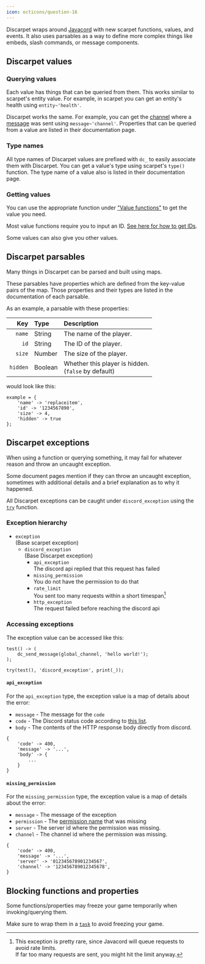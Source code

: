 ```yaml
---
icon: octicons/question-16
---
```



Discarpet wraps around [Javacord](https://github.com/Javacord/Javacord) with new scarpet functions, values, and events.
It also uses parsables as a way to define more complex things like embeds, slash commands, or message components.



## Discarpet values


### Querying values

Each value has things that can be queried from them.
This works similar to scarpet's entity value.
For example, in scarpet you can get an entity's health using `entity~'health'`.

Discarpet works the same.
For example, you can get the [channel](/values/channel.md)
where a [message](/values/message.md) was sent using `message~'channel'`.
Properties that can be queried from a value are listed in their documentation page.


### Type names

All type names of Discarpet values
are prefixed with `dc_` to easily associate them with Discarpet.
You can get a value's type using scarpet's `type()` function.
The type name of a value also is listed in their documentation page.


### Getting values

You can use the appropriate function under ["Value functions"](/functions/values/channel-from-id.md)
to get the value you need.

Most value functions require you to input an ID.
[See here for how to get IDs](/setup.md#enabling-developer-mode).

Some values can also give you other values.



## Discarpet parsables

Many things in Discarpet can be parsed and built using maps.

These parsables have properties which are defined from the key-value pairs of the map.
Those properties and their types are listed in the documentation of each parsable.

As an example, a parsable with these properties:

|      Key | Type    | Description                                              |
|---------:|:--------|:---------------------------------------------------------|
|   `name` | String  | The name of the player.                                  |
|     `id` | String  | The ID of the player.                                    |
|   `size` | Number  | The size of the player.                                  |
| `hidden` | Boolean | Whether this player is hidden.<br>(`false` by default)   |

would look like this:

```sc
example = {
    'name' -> 'replaceitem',
    'id' -> '1234567890',
    'size' -> 4,
    'hidden' -> true
};
```



## Discarpet exceptions

When using a function or querying something,
it may fail for whatever reason and throw an uncaught exception.

Some document pages mention if they can throw an uncaught exception,
sometimes with additional details and a brief explanation as to why it happened.

All Discarpet exceptions can be caught under `discord_exception` using the
[`try`](https://github.com/gnembon/fabric-carpet/blob/master/docs/scarpet/language/FunctionsAndControlFlow.md#tryexpr-tryexpr-user_catch_expr-tryexpr-type-catch_expr-type-catch_expr-) function.


### Exception hierarchy

* `exception`
<br>(Base scarpet exception)
    * `discord_exception`
    <br>(Base Discarpet exception)
        * `api_exception`
        <br>The discord api replied that this request has failed
        * `missing_permission`
        <br>You do not have the permission to do that
        * `rate_limit`
        <br>You sent too many requests within a short timespan[^1]
        * `http_exception`
        <br>The request failed before reaching the discord api


### Accessing exceptions

The exception value can be accessed like this:

```sc title="Getting exception details"
test() -> (
    dc_send_message(global_channel, 'hello world!');
);

try(test(), 'discord_exception', print(_));
```

#### `api_exception`

For the `api_exception` type, the exception value is a map of details about the error:

* `message` - The message for the `code`
* `code` - The Discord status code according to
  [this list](https://discord.com/developers/docs/topics/opcodes-and-status-codes#http).
* `body` - The contents of the HTTP response body directly from discord.

```sc title="Example api_exception exception value"
{
    'code' -> 400,
    'message' -> '...',
    'body' -> {
        ...
    }
}
```

#### `missing_permission`

For the `missing_permission` type, the exception value is a map of details about the error:

* `message` - The message of the exception
* `permission` - The [permission name](https://discord.com/developers/docs/topics/permissions#permissions-bitwise-permission-flags) that was missing
* `server` - The server id where the permission was missing.
* `channel` - The channel id where the permission was missing.

```sc title="Example api_exception exception value"
{
    'code' -> 400,
    'message' -> '...',
    'server' -> '012345678901234567',
    'channel' -> '123456789012345678',
}
```

## Blocking functions and properties

Some functions/properties may freeze your game temporarily when invoking/querying them.

Make sure to wrap them in a
[`task`](https://github.com/gnembon/fabric-carpet/blob/master/docs/scarpet/language/SystemFunctions.md#taskfunction--args-task_threadexecutor-function--args)
to avoid freezing your game.



[^1]: This exception is pretty rare, since Javacord will queue requests to avoid rate limits.
      <br>If far too many requests are sent, you might hit the limit anyway.